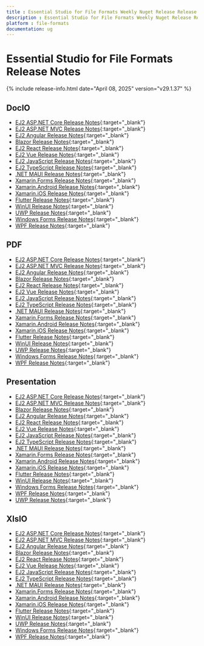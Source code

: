 ```yaml
---
title : Essential Studio for File Formats Weekly Nuget Release Release Notes  
description : Essential Studio for File Formats Weekly Nuget Release Release Notes  
platform : file-formats
documentation: ug
---
```


# Essential Studio for File Formats  Release Notes  

{% include release-info.html date="April 08, 2025" version="v29.1.37" %} 




## DocIO

* [EJ2 ASP.NET Core Release Notes](https://ej2.syncfusion.com/aspnetcore/documentation/release-notes/29.1.37#docio){:target="_blank"}
* [EJ2 ASP.NET MVC Release Notes](https://ej2.syncfusion.com/aspnetmvc/documentation/release-notes/29.1.37#docio){:target="_blank"}
* [EJ2 Angular Release Notes](https://ej2.syncfusion.com/angular/documentation/release-notes/29.1.37#docio){:target="_blank"}
* [Blazor Release Notes](https://blazor.syncfusion.com/documentation/release-notes/29.1.37#docio){:target="_blank"}
* [EJ2 React Release Notes](https://ej2.syncfusion.com/react/documentation/release-notes/29.1.37#docio){:target="_blank"}
* [EJ2 Vue  Release Notes](https://ej2.syncfusion.com/vue/documentation/release-notes/29.1.37#docio){:target="_blank"}
* [EJ2 JavaScript Release Notes](https://ej2.syncfusion.com/javascript/documentation/release-notes/29.1.37#docio){:target="_blank"}
* [EJ2 TypeScript Release Notes](https://ej2.syncfusion.com/documentation/release-notes/29.1.37#docio){:target="_blank"}
* [.NET MAUI Release Notes](/maui/release-notes/v29.1.37#docio){:target="_blank"}
* [Xamarin.Forms Release Notes](/xamarin/release-notes/v29.1.37#docio){:target="_blank"}
* [Xamarin.Android Release Notes](/xamarin-android/release-notes/v29.1.37#docio){:target="_blank"}
* [Xamarin.iOS Release Notes](/xamarin-ios/release-notes/v29.1.37#docio){:target="_blank"}
* [Flutter Release Notes](/flutter/release-notes/v29.1.37#docio){:target="_blank"}
* [WinUI Release Notes](/winui/release-notes/v29.1.37#docio){:target="_blank"}
* [UWP Release Notes](/uwp/release-notes/v29.1.37#docio){:target="_blank"}
* [Windows Forms Release Notes](/windowsforms/release-notes/v29.1.37#docio){:target="_blank"}
* [WPF Release Notes](/wpf/release-notes/v29.1.37#docio){:target="_blank"}



## PDF

* [EJ2 ASP.NET Core Release Notes](https://ej2.syncfusion.com/aspnetcore/documentation/release-notes/29.1.37#pdf){:target="_blank"}
* [EJ2 ASP.NET MVC Release Notes](https://ej2.syncfusion.com/aspnetmvc/documentation/release-notes/29.1.37#pdf){:target="_blank"}
* [EJ2 Angular Release Notes](https://ej2.syncfusion.com/angular/documentation/release-notes/29.1.37#pdf){:target="_blank"}
* [Blazor Release Notes](https://blazor.syncfusion.com/documentation/release-notes/29.1.37#pdf){:target="_blank"}
* [EJ2 React Release Notes](https://ej2.syncfusion.com/react/documentation/release-notes/29.1.37#pdf){:target="_blank"}
* [EJ2 Vue  Release Notes](https://ej2.syncfusion.com/vue/documentation/release-notes/29.1.37#pdf){:target="_blank"}
* [EJ2 JavaScript Release Notes](https://ej2.syncfusion.com/javascript/documentation/release-notes/29.1.37#pdf){:target="_blank"}
* [EJ2 TypeScript Release Notes](https://ej2.syncfusion.com/documentation/release-notes/29.1.37#pdf){:target="_blank"}
* [.NET MAUI Release Notes](/maui/release-notes/v29.1.37#pdf){:target="_blank"}
* [Xamarin.Forms Release Notes](/xamarin/release-notes/v29.1.37#pdf){:target="_blank"}
* [Xamarin.Android Release Notes](/xamarin-android/release-notes/v29.1.37#pdf){:target="_blank"}
* [Xamarin.iOS Release Notes](/xamarin-ios/release-notes/v29.1.37#pdf){:target="_blank"}
* [Flutter Release Notes](/flutter/release-notes/v29.1.37#pdf){:target="_blank"}
* [WinUI Release Notes](/winui/release-notes/v29.1.37#pdf){:target="_blank"}
* [UWP Release Notes](/uwp/release-notes/v29.1.37#pdf){:target="_blank"}
* [Windows Forms Release Notes](/windowsforms/release-notes/v29.1.37#pdf){:target="_blank"}
* [WPF Release Notes](/wpf/release-notes/v29.1.37#pdf){:target="_blank"}


## Presentation

* [EJ2 ASP.NET Core Release Notes](https://ej2.syncfusion.com/aspnetcore/documentation/release-notes/29.1.37#presentation){:target="_blank"}
* [EJ2 ASP.NET MVC Release Notes](https://ej2.syncfusion.com/aspnetmvc/documentation/release-notes/29.1.37#presentation){:target="_blank"}
* [Blazor Release Notes](https://blazor.syncfusion.com/documentation/release-notes/29.1.37#presentation){:target="_blank"}
* [EJ2 Angular Release Notes](https://ej2.syncfusion.com/angular/documentation/release-notes/29.1.37#presentation){:target="_blank"}
* [EJ2 React Release Notes](https://ej2.syncfusion.com/react/documentation/release-notes/29.1.37#presentation){:target="_blank"}
* [EJ2 Vue  Release Notes](https://ej2.syncfusion.com/vue/documentation/release-notes/29.1.37#presentation){:target="_blank"}
* [EJ2 JavaScript Release Notes](https://ej2.syncfusion.com/javascript/documentation/release-notes/29.1.37#presentation){:target="_blank"}
* [EJ2 TypeScript Release Notes](https://ej2.syncfusion.com/documentation/release-notes/29.1.37#presentation){:target="_blank"}
* [.NET MAUI Release Notes](/maui/release-notes/v29.1.37#presentation){:target="_blank"}
* [Xamarin.Forms Release Notes](/xamarin/release-notes/v29.1.37#presentation){:target="_blank"}
* [Xamarin.Android Release Notes](/xamarin-android/release-notes/v29.1.37#presentation){:target="_blank"}
* [Xamarin.iOS Release Notes](/xamarin-ios/release-notes/v29.1.37#presentation){:target="_blank"}
* [Flutter Release Notes](/flutter/release-notes/v29.1.37#presentation){:target="_blank"}
* [WinUI Release Notes](/winui/release-notes/v29.1.37#presentation){:target="_blank"}
* [Windows Forms Release Notes](/windowsforms/release-notes/v29.1.37#presentation){:target="_blank"}
* [WPF Release Notes](/wpf/release-notes/v29.1.37#presentation){:target="_blank"}
* [UWP Release Notes](/uwp/release-notes/v29.1.37#presentation){:target="_blank"}



## XlsIO

* [EJ2 ASP.NET Core Release Notes](https://ej2.syncfusion.com/aspnetcore/documentation/release-notes/29.1.37#xlsio){:target="_blank"}
* [EJ2 ASP.NET MVC Release Notes](https://ej2.syncfusion.com/aspnetmvc/documentation/release-notes/29.1.37#xlsio){:target="_blank"}
* [EJ2 Angular Release Notes](https://ej2.syncfusion.com/angular/documentation/release-notes/29.1.37#xlsio){:target="_blank"}
* [Blazor Release Notes](https://blazor.syncfusion.com/documentation/release-notes/29.1.37#xlsio){:target="_blank"}
* [EJ2 React Release Notes](https://ej2.syncfusion.com/react/documentation/release-notes/29.1.37#xlsio){:target="_blank"}
* [EJ2 Vue  Release Notes](https://ej2.syncfusion.com/vue/documentation/release-notes/29.1.37#xlsio){:target="_blank"}
* [EJ2 JavaScript Release Notes](https://ej2.syncfusion.com/javascript/documentation/release-notes/29.1.37#xlsio){:target="_blank"}
* [EJ2 TypeScript Release Notes](https://ej2.syncfusion.com/documentation/release-notes/29.1.37#xlsio){:target="_blank"}
* [.NET MAUI Release Notes](/maui/release-notes/v29.1.37#xlsio){:target="_blank"}
* [Xamarin.Forms Release Notes](/xamarin/release-notes/v29.1.37#xlsio){:target="_blank"}
* [Xamarin.Android Release Notes](/xamarin-android/release-notes/v29.1.37#xlsio){:target="_blank"}
* [Xamarin.iOS Release Notes](/xamarin-ios/release-notes/v29.1.37#xlsio){:target="_blank"}
* [Flutter Release Notes](/flutter/release-notes/v29.1.37#xlsio){:target="_blank"}
* [WinUI Release Notes](/winui/release-notes/v29.1.37#xlsio){:target="_blank"}
* [UWP Release Notes](/uwp/release-notes/v29.1.37#xlsio){:target="_blank"}
* [Windows Forms Release Notes](/windowsforms/release-notes/v29.1.37#xlsio){:target="_blank"}
* [WPF Release Notes](/wpf/release-notes/v29.1.37#xlsio){:target="_blank"}


